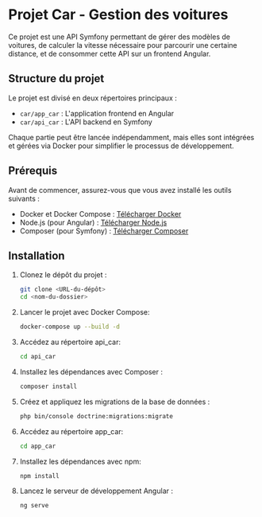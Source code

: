# Projet Car - Gestion des voitures

Ce projet est une API Symfony permettant de gérer des modèles de voitures, de calculer la vitesse nécessaire pour parcourir une certaine distance, et de consommer cette API sur un frontend Angular.

## Structure du projet

Le projet est divisé en deux répertoires principaux :

- `car/app_car` : L'application frontend en Angular
- `car/api_car` : L'API backend en Symfony

Chaque partie peut être lancée indépendamment, mais elles sont intégrées et gérées via Docker pour simplifier le processus de développement.

## Prérequis

Avant de commencer, assurez-vous que vous avez installé les outils suivants :

- Docker et Docker Compose : [Télécharger Docker](https://www.docker.com/products/docker-desktop)
- Node.js (pour Angular) : [Télécharger Node.js](https://nodejs.org/)
- Composer (pour Symfony) : [Télécharger Composer](https://getcomposer.org/)

## Installation

1. Clonez le dépôt du projet :
   ```bash
   git clone <URL-du-dépôt>
   cd <nom-du-dossier>
2. Lancer le projet avec Docker Compose:
   ```bash
   docker-compose up --build -d 
4. Accédez au répertoire api_car:
   ```bash
   cd api_car
6. Installez les dépendances avec Composer :
   ```bash
   composer install
8. Créez et appliquez les migrations de la base de données :
   ```bash
   php bin/console doctrine:migrations:migrate
10. Accédez au répertoire app_car:
    ```bash
    cd app_car
12. Installez les dépendances avec npm:
    ```bash
    npm install
14. Lancez le serveur de développement Angular :
    ```bash
    ng serve
   
